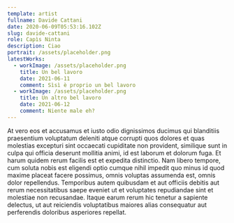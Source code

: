 ```yaml
---
template: artist
fullname: Davide Cattani
date: 2020-06-09T05:53:16.102Z
slug: davide-cattani
role: Capìs Ninta
description: Ciao
portrait: /assets/placeholder.png
latestWorks:
  - workImage: /assets/placeholder.png
    title: Un bel lavoro
    date: 2021-06-11
    comment: Sìsì è proprio un bel lavoro
  - workImage: /assets/placeholder.png
    title: Un altro bel lavoro
    date: 2021-06-12
    comment: Niente male eh?
---
```


At vero eos et accusamus et iusto odio dignissimos ducimus qui blanditiis praesentium voluptatum deleniti atque corrupti quos dolores et quas molestias excepturi sint occaecati cupiditate non provident, similique sunt in culpa qui officia deserunt mollitia animi, id est laborum et dolorum fuga. Et harum quidem rerum facilis est et expedita distinctio. Nam libero tempore, cum soluta nobis est eligendi optio cumque nihil impedit quo minus id quod maxime placeat facere possimus, omnis voluptas assumenda est, omnis dolor repellendus. Temporibus autem quibusdam et aut officiis debitis aut rerum necessitatibus saepe eveniet ut et voluptates repudiandae sint et molestiae non recusandae. Itaque earum rerum hic tenetur a sapiente delectus, ut aut reiciendis voluptatibus maiores alias consequatur aut perferendis doloribus asperiores repellat.
